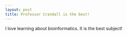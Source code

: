 ```yaml
---
layout: post
title: Professor Crandall is the best!
---
```


I love learning about bioinformatics. It is the best subject!
